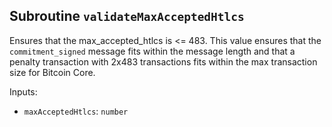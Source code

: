 ## Subroutine `validateMaxAcceptedHtlcs`

Ensures that the max_accepted_htlcs is <= 483. This value ensures that the `commitment_signed` message fits within the message length and that a penalty transaction with 2x483 transactions fits within the max transaction size for Bitcoin Core.

Inputs:

-   `maxAcceptedHtlcs`: `number`
